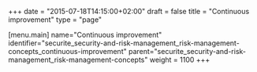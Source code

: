 +++
date = "2015-07-18T14:15:00+02:00"
draft = false
title = "Continuous improvement"
type = "page"

[menu.main]
name="Continuous improvement"
identifier="securite_security-and-risk-management_risk-management-concepts_continuous-improvement"
parent="securite_security-and-risk-management_risk-management-concepts"
weight = 1100
+++